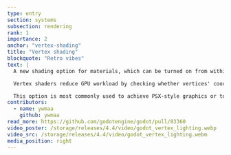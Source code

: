 ```yaml
---
type: entry
section: systems
subsection: rendering
rank: 1
importance: 2
anchor: "vertex-shading"
title: "Vertex shading"
blockquote: "Retro vibes"
text: |
  A new shading option for materials, which can be turned on from within existing material nodes or force enabled on all materials via the project settings.

  Vertex shaders reduce GPU workload by checking whether vertices' coordinates are within clip-space (visible to the camera) before processing the data.

  This option is most commonly used to achieve PSX-style graphics or to target lower-end devices.
contributors:
  - name: ywmaa
    github: ywmaa
read_more: https://github.com/godotengine/godot/pull/83360
video_poster: /storage/releases/4.4/video/godot_vertex_lighting.webp
video_src: /storage/releases/4.4/video/godot_vertex_lighting.webm
media_position: right
---
```

